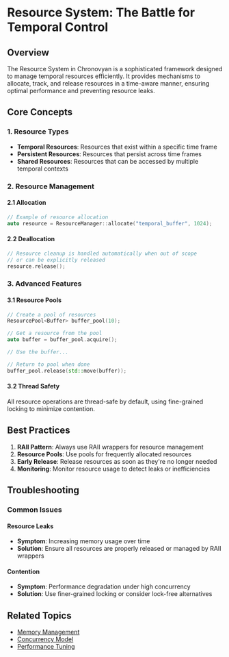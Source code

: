 # Resource System: The Battle for Temporal Control

## Overview
The Resource System in Chronovyan is a sophisticated framework designed to manage temporal resources efficiently. It provides mechanisms to allocate, track, and release resources in a time-aware manner, ensuring optimal performance and preventing resource leaks.

## Core Concepts

### 1. Resource Types
- **Temporal Resources**: Resources that exist within a specific time frame
- **Persistent Resources**: Resources that persist across time frames
- **Shared Resources**: Resources that can be accessed by multiple temporal contexts

### 2. Resource Management

#### 2.1 Allocation
```cpp
// Example of resource allocation
auto resource = ResourceManager::allocate("temporal_buffer", 1024);
```

#### 2.2 Deallocation
```cpp
// Resource cleanup is handled automatically when out of scope
// or can be explicitly released
resource.release();
```

### 3. Advanced Features

#### 3.1 Resource Pools
```cpp
// Create a pool of resources
ResourcePool<Buffer> buffer_pool(10);

// Get a resource from the pool
auto buffer = buffer_pool.acquire();

// Use the buffer...

// Return to pool when done
buffer_pool.release(std::move(buffer));
```

#### 3.2 Thread Safety
All resource operations are thread-safe by default, using fine-grained locking to minimize contention.

## Best Practices

1. **RAII Pattern**: Always use RAII wrappers for resource management
2. **Resource Pools**: Use pools for frequently allocated resources
3. **Early Release**: Release resources as soon as they're no longer needed
4. **Monitoring**: Monitor resource usage to detect leaks or inefficiencies

## Troubleshooting

### Common Issues

#### Resource Leaks
- **Symptom**: Increasing memory usage over time
- **Solution**: Ensure all resources are properly released or managed by RAII wrappers

#### Contention
- **Symptom**: Performance degradation under high concurrency
- **Solution**: Use finer-grained locking or consider lock-free alternatives

## Related Topics
- [Memory Management](memory_management.md)
- [Concurrency Model](concurrency.md)
- [Performance Tuning](performance_tuning.md)
